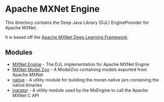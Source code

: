 # Apache MXNet Engine

This directory contains the Deep Java Library (DJL) EngineProvider for Apache MXNet.

It is based off the [Apache MXNet Deep Learning Framework](https://mxnet.apache.org/).

## Modules

- [MXNet Engine](mxnet-engine/README.md) - The DJL implementation for Apache MXNet Engine
- [MXNet Model Zoo](mxnet-model-zoo/README.md) - A ModelZoo containing models exported from Apache MXNet
- [native](native/README.md) - A utility module for building the mxnet-native jars containing the native binaries
- [jnarator](jnarator/README.md) - A utility module used by the MxEngine to call the Apache MXNet C API
